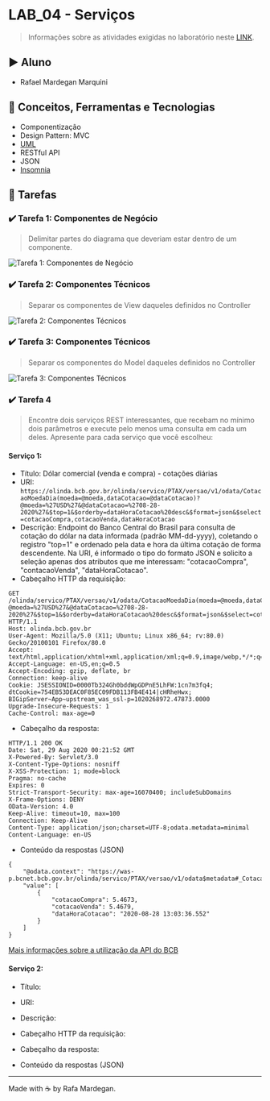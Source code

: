 # LAB_04 - Serviços

> Informações sobre as atividades exigidas no laboratório neste [LINK](https://github.com/santanche/component2learn/tree/master/labs/04-servicos).

## :arrow_forward: Aluno
* Rafael Mardegan Marquini

## :hammer: Conceitos, Ferramentas e Tecnologias
* Componentização
* Design Pattern: MVC
* [UML](https://www.uml.org/)
* RESTful API
* JSON
* [Insomnia](https://insomnia.rest/)

## :pencil: Tarefas

### :heavy_check_mark: Tarefa 1: Componentes de Negócio
> Delimitar partes do diagrama que deveriam estar dentro de um componente.

![Tarefa 1: Componentes de Negócio](img/tarefa1.png)


### :heavy_check_mark: Tarefa 2: Componentes Técnicos
> Separar os componentes de View daqueles definidos no Controller

![Tarefa 2: Componentes Técnicos](img/tarefa2.png)

### :heavy_check_mark: Tarefa 3: Componentes Técnicos
>  Separar os componentes do Model daqueles definidos no Controller

![Tarefa 3: Componentes Técnicos](img/tarefa3.png)

### :heavy_check_mark: Tarefa 4
>  Encontre dois serviços REST interessantes, que recebam no mínimo dois parâmetros e execute pelo menos uma consulta em cada um deles. Apresente para cada serviço que você escolheu:

#### Serviço 1: 

* Título: Dólar comercial (venda e compra) - cotações diárias
* URI: `https://olinda.bcb.gov.br/olinda/servico/PTAX/versao/v1/odata/CotacaoMoedaDia(moeda=@moeda,dataCotacao=@dataCotacao)?@moeda=%27USD%27&@dataCotacao=%2708-28-2020%27&$top=1&$orderby=dataHoraCotacao%20desc&$format=json&$select=cotacaoCompra,cotacaoVenda,dataHoraCotacao`
* Descrição: Endpoint do Banco Central do Brasil para consulta de cotação do dólar na data informada (padrão MM-dd-yyyy), coletando o registro "top=1" e ordenado pela data e hora da última cotação de forma descendente. Na URI, é informado o tipo do formato JSON e solicito a seleção apenas dos atributos que me interessam: "cotacaoCompra", "contacaoVenda", "dataHoraCotacao".
* Cabeçalho HTTP da requisição:

~~~
GET /olinda/servico/PTAX/versao/v1/odata/CotacaoMoedaDia(moeda=@moeda,dataCotacao=@dataCotacao)?@moeda=%27USD%27&@dataCotacao=%2708-28-2020%27&$top=1&$orderby=dataHoraCotacao%20desc&$format=json&$select=cotacaoCompra,cotacaoVenda,dataHoraCotacao HTTP/1.1
Host: olinda.bcb.gov.br
User-Agent: Mozilla/5.0 (X11; Ubuntu; Linux x86_64; rv:80.0) Gecko/20100101 Firefox/80.0
Accept: text/html,application/xhtml+xml,application/xml;q=0.9,image/webp,*/*;q=0.8
Accept-Language: en-US,en;q=0.5
Accept-Encoding: gzip, deflate, br
Connection: keep-alive
Cookie: JSESSIONID=0000Tb324Gh0bddWpGDPnE5LhFW:1cn7m3fq4; dtCookie=754EB53DEAC0F85EC09FDB113FB4E414|cHRheHwx; BIGipServer~App~upstream_was_ssl-p=1020268972.47873.0000
Upgrade-Insecure-Requests: 1
Cache-Control: max-age=0
~~~

* Cabeçalho da resposta:

~~~
HTTP/1.1 200 OK
Date: Sat, 29 Aug 2020 00:21:52 GMT
X-Powered-By: Servlet/3.0
X-Content-Type-Options: nosniff
X-XSS-Protection: 1; mode=block
Pragma: no-cache
Expires: 0
Strict-Transport-Security: max-age=16070400; includeSubDomains
X-Frame-Options: DENY
OData-Version: 4.0
Keep-Alive: timeout=10, max=100
Connection: Keep-Alive
Content-Type: application/json;charset=UTF-8;odata.metadata=minimal
Content-Language: en-US
~~~

* Conteúdo da respostas (JSON)

~~~
{
    "@odata.context": "https://was-p.bcnet.bcb.gov.br/olinda/servico/PTAX/versao/v1/odata$metadata#_CotacaoMoedaDia(cotacaoCompra,cotacaoVenda,dataHoraCotacao)",
    "value": [
        {
            "cotacaoCompra": 5.4673,
            "cotacaoVenda": 5.4679,
            "dataHoraCotacao": "2020-08-28 13:03:36.552"
        }
    ]
}
~~~

[Mais informações sobre a utilização da API do BCB](https://dadosabertos.bcb.gov.br/dataset/dolar-americano-usd-todos-os-boletins-diarios)

#### Serviço 2: 

* Título:
* URI:
* Descrição:
* Cabeçalho HTTP da requisição:


* Cabeçalho da resposta:


* Conteúdo da respostas (JSON)


---
Made with :coffee: by Rafa Mardegan.
